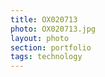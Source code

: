 ```yaml
--- 
title: OX020713 
photo: OX020713.jpg 
layout: photo 
section: portfolio 
tags: technology 
---  
```

  
